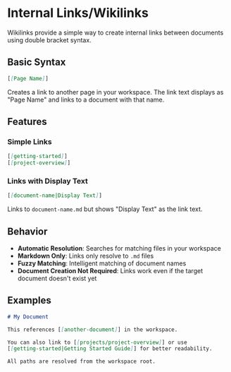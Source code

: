 # Internal Links/Wikilinks

Wikilinks provide a simple way to create internal links between documents using double bracket syntax.

## Basic Syntax

```markdown
[[Page Name]]
```

Creates a link to another page in your workspace. The link text displays as "Page Name" and links to a document with that name.

## Features

### Simple Links
```markdown
[[getting-started]]
[[project-overview]]
```

### Links with Display Text
```markdown
[[document-name|Display Text]]
```

Links to `document-name.md` but shows "Display Text" as the link text.

## Behavior

- **Automatic Resolution**: Searches for matching files in your workspace
- **Markdown Only**: Links only resolve to `.md` files
- **Fuzzy Matching**: Intelligent matching of document names
- **Document Creation Not Required**: Links work even if the target document doesn't exist yet

## Examples

```markdown
# My Document

This references [[another-document]] in the workspace.

You can also link to [[projects/project-overview]] or use 
[[getting-started|Getting Started Guide]] for better readability.

All paths are resolved from the workspace root.
```
